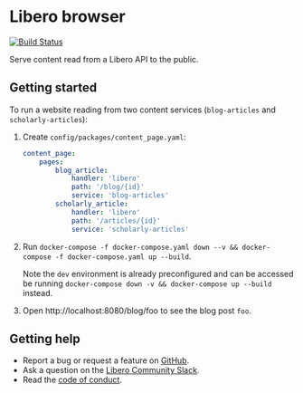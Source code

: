 Libero browser
==============

[![Build Status](https://travis-ci.com/libero/browser.svg?branch=master)](https://travis-ci.com/libero/browser)

Serve content read from a Libero API to the public.

Getting started
---------------

To run a website reading from two content services (`blog-articles` and `scholarly-articles`):

1. Create `config/packages/content_page.yaml`:

    ```yaml
    content_page:
        pages:
            blog_article:
                handler: 'libero'
                path: '/blog/{id}'
                service: 'blog-articles'
            scholarly_article:
                handler: 'libero'
                path: '/articles/{id}'
                service: 'scholarly-articles'
    ```

2. Run `docker-compose -f docker-compose.yaml down --v && docker-compose -f docker-compose.yaml up --build`.

    Note the `dev` environment is already preconfigured and can be accessed be running `docker-compose down -v && docker-compose up --build` instead. 

3. Open http://localhost:8080/blog/foo to see the blog post `foo`.

Getting help
------------

- Report a bug or request a feature on [GitHub](https://github.com/libero/libero/issues/new/choose).
- Ask a question on the [Libero Community Slack](https://libero-community.slack.com/).
- Read the [code of conduct](https://libero.pub/code-of-conduct).
